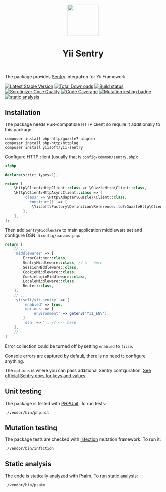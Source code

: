 <p align="center">
    <a href="https://github.com/yiisoft" target="_blank">
        <img src="https://yiisoft.github.io/docs/images/yii_logo.svg" height="100px">
    </a>
    <h1 align="center">Yii Sentry</h1>
    <br>
</p>

The package provides [Sentry](https://sentry.io/) integration for Yii Framework

[![Latest Stable Version](https://poser.pugx.org/yiisoft/yii-sentry/v/stable.png)](https://packagist.org/packages/yiisoft/yii-sentry)
[![Total Downloads](https://poser.pugx.org/yiisoft/yii-sentry/downloads.png)](https://packagist.org/packages/yiisoft/yii-sentry)
[![Build status](https://github.com/yiisoft/yii-sentry/workflows/build/badge.svg)](https://github.com/yiisoft/yii-sentry/actions?query=workflow%3Abuild)
[![Scrutinizer Code Quality](https://scrutinizer-ci.com/g/yiisoft/yii-sentry/badges/quality-score.png?b=master)](https://scrutinizer-ci.com/g/yiisoft/yii-sentry/?branch=master)
[![Code Coverage](https://scrutinizer-ci.com/g/yiisoft/yii-sentry/badges/coverage.png?b=master)](https://scrutinizer-ci.com/g/yiisoft/yii-sentry/?branch=master)
[![Mutation testing badge](https://img.shields.io/endpoint?style=flat&url=https%3A%2F%2Fbadge-api.stryker-mutator.io%2Fgithub.com%2Fyiisoft%2Fyii-sentry%2Fmaster)](https://dashboard.stryker-mutator.io/reports/github.com/yiisoft/yii-sentry/master)
[![static analysis](https://github.com/yiisoft/yii-sentry/workflows/static%20analysis/badge.svg)](https://github.com/yiisoft/yii-sentry/actions?query=workflow%3A%22static+analysis%22)

## Installation

The package needs PSR-compatible HTTP client so require it additionally to this package:

```
composer install php-http/guzzle7-adapter
composer install php-http/httplug
composer install yiisoft/yii-sentry
```

Configure HTTP client (usually that is `config/common/sentry.php`):

```php
<?php

declare(strict_types=1);

return [
    \Http\Client\HttpClient::class => \GuzzleHttp\Client::class,
    \Http\Client\HttpAsyncClient::class => [
        'class' => \Http\Adapter\Guzzle7\Client::class,
        '__construct()' => [
            \Yiisoft\Factory\Definition\Reference::to(\GuzzleHttp\Client::class),
        ],
    ],
];
```

Then add `SentryMiddleware` to main application middleware set and configure DSN in `config/params.php`: 

```php
return [
    // ...
    'middlewares' => [
        ErrorCatcher::class,
        SentryMiddleware::class, // <-- here
        SessionMiddleware::class,
        CookieMiddleware::class,
        CookieLoginMiddleware::class,
        LocaleMiddleware::class,
        Router::class,
    ],
    // ...
    'yiisoft/yii-sentry' => [
        'enabled' => true,
        'options' => [
            'environment' => getenv('YII_ENV'),
        ]
        'dsn' => '', // <-- here
    ],
    // ...
]
```

Error collection could be turned off by setting `enabled` to `false`.

Console errors are captured by default, there is no need to configure anything.

The `options` is where you can pass additional Sentry configuration.
[See official Sentry docs for keys and values](https://docs.sentry.io/platforms/php/configuration/options/).

## Unit testing

The package is tested with [PHPUnit](https://phpunit.de/). To run tests:

```shell
./vendor/bin/phpunit
```

## Mutation testing

The package tests are checked with [Infection](https://infection.github.io/) mutation framework. To run it:

```shell
./vendor/bin/infection
```

## Static analysis

The code is statically analyzed with [Psalm](https://psalm.dev). To run static analysis:

```shell
./vendor/bin/psalm
```

